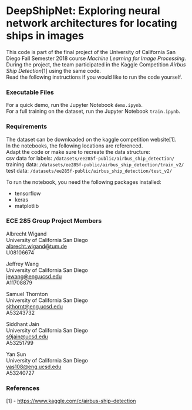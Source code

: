 # DeepShipNet: Exploring neural network architectures for locating ships in images
This code is part of the final project of the University of California San Diego Fall Semester 2018 course *Machine Learning for Image Processing*. During the project, the team participated in the Kaggle Competition *Airbus Ship Detection*[1] using the same code.  
Read the following instructions if you would like to run the code yourself.

### Executable Files
For a quick demo, run the Jupyter Notebook `demo.ipynb`.  
For a full training on the dataset, run the Jupyter Notebook `train.ipynb`.

### Requirements
The dataset can be downloaded on the kaggle competition website[1].  
In the notebooks, the following locations are referenced.  
Adapt the code or make sure to recreate the data structure:  
csv data for labels: `/datasets/ee285f-public/airbus_ship_detection/`  
training data: `/datasets/ee285f-public/airbus_ship_detection/train_v2/`  
test data: `/datasets/ee285f-public/airbus_ship_detection/test_v2/`  

To run the notebook, you need the following packages installed:
- tensorflow
- keras
- matplotlib

### ECE 285 Group Project Members
Albrecht Wigand  
University of California San Diego  
albrecht.wigand@tum.de  
U08106674  

Jeffrey Wang  
University of California San Diego  
jewang@eng.ucsd.edu  
A11708879  

Samuel Thornton  
University of California San Diego   
sjthornt@eng.ucsd.edu  
A53243732  

Siddhant Jain  
University of California San Diego  
s9jain@ucsd.edu  
A53251799  

Yan Sun  
University of California San Diego  
yas108@eng.ucsd.edu  
A53240727

### References
[1] - https://www.kaggle.com/c/airbus-ship-detection
